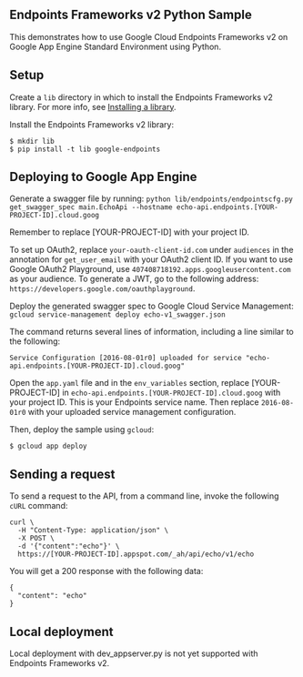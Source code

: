 ## Endpoints Frameworks v2 Python Sample

This demonstrates how to use Google Cloud Endpoints Frameworks v2 on Google App Engine Standard Environment using Python.

## Setup

Create a `lib` directory in which to install the Endpoints Frameworks v2 library. For more info, see [Installing a library](https://cloud.google.com/appengine/docs/python/tools/using-libraries-python-27#installing_a_library).

Install the Endpoints Frameworks v2 library:

    $ mkdir lib
    $ pip install -t lib google-endpoints

## Deploying to Google App Engine

Generate a swagger file by running: `python lib/endpoints/endpointscfg.py get_swagger_spec main.EchoApi --hostname echo-api.endpoints.[YOUR-PROJECT-ID].cloud.goog`

Remember to replace [YOUR-PROJECT-ID] with your project ID.

To set up OAuth2, replace `your-oauth-client-id.com` under `audiences` in the annotation for `get_user_email` with your OAuth2 client ID. If you want to use Google OAuth2 Playground, use `407408718192.apps.googleusercontent.com` as your audience. To generate a JWT, go to the following address: `https://developers.google.com/oauthplayground`.

Deploy the generated swagger spec to Google Cloud Service Management: `gcloud service-management deploy echo-v1_swagger.json`

The command returns several lines of information, including a line similar to the following:

    Service Configuration [2016-08-01r0] uploaded for service "echo-api.endpoints.[YOUR-PROJECT-ID].cloud.goog"

Open the `app.yaml` file and in the `env_variables` section, replace [YOUR-PROJECT-ID] in `echo-api.endpoints.[YOUR-PROJECT-ID].cloud.goog` with your project ID. This is your Endpoints service name. Then replace `2016-08-01r0` with your uploaded service management configuration.

Then, deploy the sample using `gcloud`:

    $ gcloud app deploy

## Sending a request

To send a request to the API, from a command line, invoke the following `cURL` command:

    curl \
      -H "Content-Type: application/json" \
      -X POST \
      -d '{"content":"echo"}' \
      https://[YOUR-PROJECT-ID].appspot.com/_ah/api/echo/v1/echo

You will get a 200 response with the following data:

    {
      "content": "echo"
    }

## Local deployment

Local deployment with dev_appserver.py is not yet supported with Endpoints Frameworks v2.
